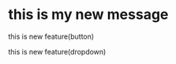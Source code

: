 # this is my new message
<p> this is new feature(button)</p>
<p> this is new feature(dropdown)</p>

